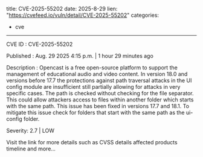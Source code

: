  
title: CVE-2025-55202
date: 2025-8-29
lien: "https://cvefeed.io/vuln/detail/CVE-2025-55202"
categories:
  - cve
---

CVE ID : CVE-2025-55202

Published :  Aug. 29
2025
4:15 p.m. | 1 hour
29 minutes ago

Description : Opencast is a free
open-source platform to support the management of educational audio and video content. In version 18.0 and versions before 17.7
the protections against path traversal attacks in the UI config module are insufficient
still partially allowing for attacks in very specific cases. The path is checked without checking for the file separator. This could allow attackers access to files within another folder which starts with the same path. This issue has been fixed in versions 17.7 and 18.1. To mitigate this issue
check for folders that start with the same path as the ui-config folder.

Severity: 2.7 | LOW

Visit the link for more details
such as CVSS details
affected products
timeline
and more...
